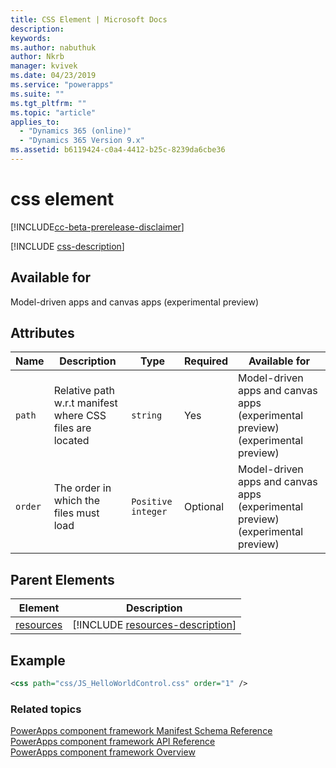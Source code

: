 ```yaml
---
title: CSS Element | Microsoft Docs
description: 
keywords:
ms.author: nabuthuk
author: Nkrb
manager: kvivek
ms.date: 04/23/2019
ms.service: "powerapps"
ms.suite: ""
ms.tgt_pltfrm: ""
ms.topic: "article"
applies_to: 
  - "Dynamics 365 (online)"
  - "Dynamics 365 Version 9.x"
ms.assetid: b6119424-c0a4-4412-b25c-8239da6cbe36
---
```


# css element

[!INCLUDE[cc-beta-prerelease-disclaimer](../../../includes/cc-beta-prerelease-disclaimer.md)]

[!INCLUDE [css-description](includes/css-description.md)]

## Available for

Model-driven apps and canvas apps (experimental preview)

## Attributes

|Name|Description|Type|Required|Available for|
|--|--|--|--|-----|
|`path`|Relative path w.r.t manifest where CSS files are located|`string`|Yes|Model-driven apps and canvas apps (experimental preview) (experimental preview)|
|`order`|The order in which the files must load|`Positive integer`|Optional|Model-driven apps and canvas apps (experimental preview) (experimental preview)|

## Parent Elements

|Element|Description|
|--|--|
|[resources](resources.md)|[!INCLUDE [resources-description](includes/resources-description.md)]|

## Example

```xml
<css path="css/JS_HelloWorldControl.css" order="1" />
```

### Related topics

[PowerApps component framework Manifest Schema Reference](index.md)<br/>
[PowerApps component framework API Reference](../reference/index.md)<br/>
[PowerApps component framework Overview](../overview.md)
